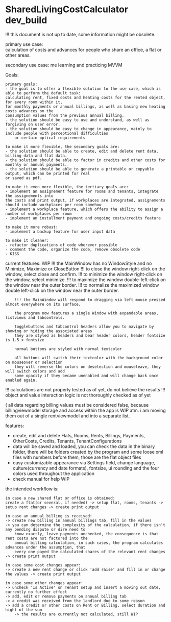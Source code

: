# SharedLivingCostCalculator dev_build

!!! this document is not up to date, some information might be obsolete.


 primary use case:   
 calculation of costs and advances for people who share an office, 
 a flat or other areas. 
 
 secondary use case: 
 me learning and practicing MVVM

 Goals:
 
	primary goals:
	- the goal is to offer a flexible solution to the use case, which is able to perform the default task:
	calculating rent, fixed costs and heating costs for the rented object, for every room within it,
	for monthly payments or annual billings, as well as basing new heating costs advances on the
	consumption values from the previous annual billing.
	- the solution should be easy to use and understand, as well as forgiving on user error.
	- the solution should be easy to change in appearance, mainly to include people with perceptional difficulties
		or certain optical requirements
	
	to make it more flexible, the secondary goals are:
	- the solution should be able to create, edit and delete rent data, billing data and flat data.
	- the solution should be able to factor in credits and other costs for monthly or annual payments.
	- the solution should be able to generate a printable or copyable output, which can be printed for real
	or saved as pdf.
	
	to make it even more flexible, the tertiary goals are:
	- implement an assignement feature for rooms and tenants, integrate the assignements into
	the costs and print output, if workplaces are integrated, assignements should include workplaces per room somehow
	- implement a workplace feature, which offers the ability to assign a number of workplaces per room
	- implement an installment payment and ongoing costs/credits feature 
		
	to make it more robust:
	- implement a backup feature for user input data
	
	to make it cleaner:
	- refactor duplications of code wherever possible
	- comment the code, organize the code, remove obsolete code
	- KISS

current features: 
WIP	
		!!! the MainWindow has no WindowStyle and no Minimize, Maximize or CloseButton
		!!! to close the window right-click on the window, select close and confirm.
		!!! to minimize the window right-click on the window, select minimize.
		!!! to maximize the window double-left-click on the window near the outer border.
		!!! to normalize the maximized window double left-click on the window near the outer border.
		
		!!! the MainWindow will respond to dragging via left mouse pressed almost everywhere on its surface.
		
		the program now features a single Window with expandable areas, listviews and tabcontrols.
		
		togglebuttons and tabcontrol headers allow you to navigate by showing or hiding the associated areas
		they are styled as headers and bear header colors, header fontsize is 1.5 x fontsize
		
		normal buttons are styled with normal textcolor
		
		all buttons will switch their textcolor with the background color on mouseover or selection
		they will reverse the colors on deselection and mouseleave, they will switch colors and add
		some opacity if they became unenabled and will change back once enabled again.
		
!!! calculations are not properly tested as of yet, do not believe the results
!!! object and value interaction logic is not thoroughly checked as of yet

( all data regarding billing values must be considered false, because billingviewmodel storage and access
within the app is WIP atm. i am moving them out of a single rentviewmodel and into a separate list.

features:

- create, edit and delete Flats, Rooms, Rents, Billings, Payments, OtherCosts, Credits, Tenants, TenantConfigurations
- data will be saved and loaded, you can check the data in the binary folder, there will be folders created by the
	program and some loose xml files with numbers before them, those are the flat object files
- easy customizable appearance via Settings field, change language, culture(currency and date formats),
	fontsize, ui rounding and the four colors used throughout the application
- check manual for help WIP

the intended workflow is:

	in case a new shared flat or office is obtained:
	create a flat(or several, if needed) -> setup flat, rooms, tenants -> setup rent changes -> create print output
	
	in case an annual billing is received:
	-> create new billing in annual billings tab, fill in the values
	-> you can determine the complexity of the calculation, if there isn't any pending dispute or dire need to 
		know exactly, leave payments unchecked, the consequence is that rent costs are not factored into the
		annual billing calculation, in such cases, the program calculates advances under the assumption, that
		every one payed the calculated shares of the relevant rent changes
	-> create print output
	
	in case some cost changes appear:
	-> create a new rent change or click 'add raise' and fill in or change the values -> create print output
	
	in case some other changes appear:
	-> uncheck 'Is Active' on Tenant setup and insert a moving out date, currently no further effect
	-> add, edit or remove payments on annual billing tab
	-> a credit was received from the landlord due to some reason
	-> add a credit or other costs on Rent or Billing, select duration and hight of the sum
		-> the results are currently not calculated, still WIP